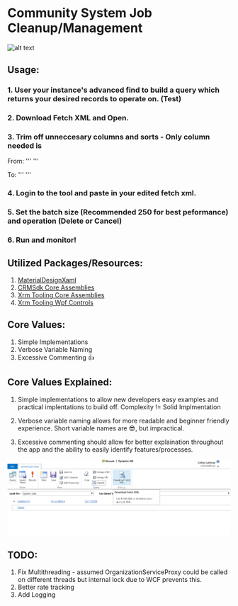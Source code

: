 # Community System Job Cleanup/Management

![alt text](https://github.com/colathro/Dynamics-CRM-Community-System-Job-Cleanup/blob/master/Dynamics-365-Async-Cleanup/Reference%20Guide/CurrentVersionScreenshot.JPG?raw=true)

## Usage:
### 1. User your instance's advanced find to build a query which returns your desired records to operate on. (Test)
### 2. Download Fetch XML and Open.
### 3. Trim off unneccesary columns and sorts - Only column needed is 
From: 
'''
<fetch version="1.0" output-format="xml-platform" mapping="logical" distinct="false">
<entity name="asyncoperation">
<attribute name="asyncoperationid"/>
<attribute name="name"/>
<attribute name="regardingobjectid"/>
<attribute name="operationtype"/>
<attribute name="statuscode"/>
<attribute name="ownerid"/>
<attribute name="startedon"/>
<attribute name="statecode"/>
<order attribute="startedon" descending="true"/>
</entity>
</fetch>
'''

To: 
'''
<fetch version="1.0" output-format="xml-platform" mapping="logical" distinct="false">
<entity name="asyncoperation">
<attribute name="asyncoperationid"/>
</entity>
</fetch>
'''

### 4. Login to the tool and paste in your edited fetch xml.
### 5. Set the batch size (Recommended 250 for best peformance) and operation (Delete or Cancel)
### 6. Run and monitor!

## Utilized Packages/Resources:
1. [MaterialDesignXaml](http://materialdesigninxaml.net/)
2. [CRMSdk Core Assemblies](https://www.nuget.org/packages/Microsoft.CrmSdk.CoreAssemblies/)
3. [Xrm Tooling Core Assemblies](https://www.nuget.org/packages/Microsoft.CrmSdk.XrmTooling.CoreAssembly/)
4. [Xrm Tooling Wpf Controls](https://www.nuget.org/packages/Microsoft.CrmSdk.XrmTooling.WpfControls/)


## Core Values:
1. Simple Implementations
2. Verbose Variable Naming
3. Excessive Commenting :+1:


## Core Values Explained:
1. Simple implementations to allow new developers easy examples and practical implentations to build off. Complexity != Solid Implmentation

2. Verbose variable naming allows for more readable and beginner friendly experience. Short variable names are :sunglasses:, but impractical.

3. Excessive commenting should allow for better explaination throughout the app and the ability to easily identify features/processes.

![alt text](https://github.com/colathro/CRMAsyncCleanup/blob/master/Dynamics-365-Async-Cleanup/Reference%20Guide/AdvancedFind.png?raw=true)

## TODO:
1. Fix Multithreading - assumed OrganizationServiceProxy could be called on different threads but internal lock due to WCF prevents this.
2. Better rate tracking
3. Add Logging
